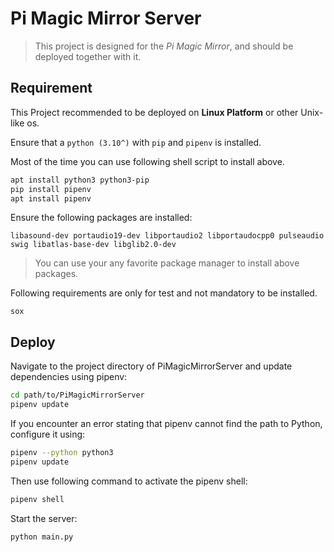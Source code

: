 # Pi Magic Mirror Server

> This project is designed for the *Pi Magic Mirror*, and should be deployed together with it.

## Requirement

This Project recommended to be deployed on **Linux Platform** or other Unix-like os.

Ensure that a `python (3.10^)` with `pip` and `pipenv` is installed.

Most of the time you can use following shell script to install above.

``` sh
apt install python3 python3-pip
pip install pipenv
apt install pipenv
```

Ensure the following packages are installed:

```
libasound-dev portaudio19-dev libportaudio2 libportaudocpp0 pulseaudio swig libatlas-base-dev libglib2.0-dev
```

> You can use your any favorite package manager to install above packages.

Following requirements are only for test and not mandatory to be installed.

```
sox
```

## Deploy

Navigate to the project directory of PiMagicMirrorServer and update dependencies using pipenv:

``` sh
cd path/to/PiMagicMirrorServer
pipenv update
```

If you encounter an error stating that pipenv cannot find the path to Python, configure it using:

``` sh
pipenv --python python3
pipenv update
```

Then use following command to activate the pipenv shell:

``` sh
pipenv shell
```

Start the server:

``` sh
python main.py
```
